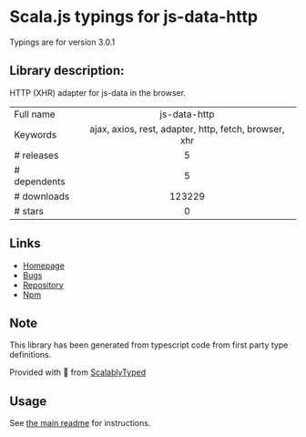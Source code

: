 
# Scala.js typings for js-data-http

Typings are for version 3.0.1

## Library description:
HTTP (XHR) adapter for js-data in the browser.

|                    |                 |
| ------------------ | :-------------: |
| Full name          | js-data-http |
| Keywords           | ajax, axios, rest, adapter, http, fetch, browser, xhr |
| # releases         | 5 |
| # dependents       | 5 |
| # downloads        | 123229 |
| # stars            | 0 |

## Links
- [Homepage](https://github.com/js-data/js-data-http)
- [Bugs](https://github.com/js-data/js-data-http/issues)
- [Repository](https://github.com/js-data/js-data-http)
- [Npm](https://www.npmjs.com/package/js-data-http)
    


## Note
This library has been generated from typescript code from first party type definitions.

Provided with :purple_heart: from [ScalablyTyped](https://github.com/oyvindberg/ScalablyTyped)

## Usage
See [the main readme](../../readme.md) for instructions.


